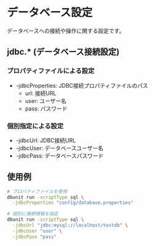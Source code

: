 # データベース設定

データベースへの接続や操作に関する設定です。

## jdbc.* (データベース接続設定)

### プロパティファイルによる設定
* -jdbcProperties: JDBC接続プロパティファイルのパス
  - url: 接続URL
  - user: ユーザー名
  - pass: パスワード

### 個別指定による設定
* -jdbcUrl: JDBC接続URL
* -jdbcUser: データベースユーザー名
* -jdbcPass: データベースパスワード

## 使用例
```bash
# プロパティファイルを使用
dbunit run -scriptType sql \
  -jdbcProperties "config/database.properties"

# 個別に接続情報を指定
dbunit run -scriptType sql \
  -jdbcUrl "jdbc:mysql://localhost/testdb" \
  -jdbcUser "user" \
  -jdbcPass "pass"
